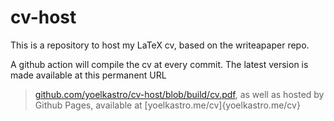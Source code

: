 # cv-host

This is a repository to host my LaTeX cv, based on the writeapaper repo. 

A github action will compile the cv at every commit. The latest version is made available at this permanent URL

> [github.com/yoelkastro/cv-host/blob/build/cv.pdf](github.com/yoelkastro/cv-host/blob/build/cv.pdf),
as well as hosted by Github Pages, available at
> [yoelkastro.me/cv]{yoelkastro.me/cv}
